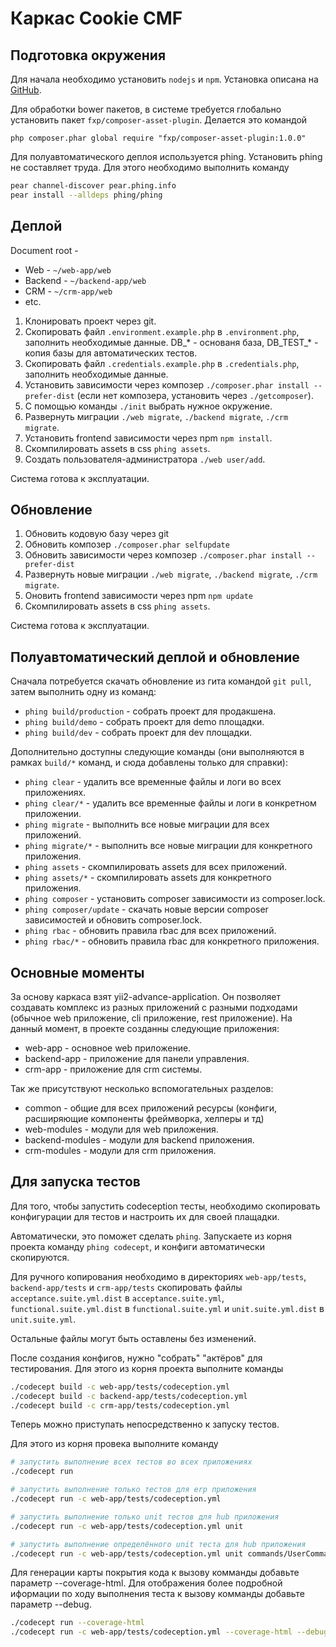 # Каркас Cookie CMF

## Подготовка окружения

Для начала необходимо установить `nodejs` и `npm`. Установка описана на [GitHub](https://github.com/joyent/node/wiki/Installation).

Для обработки bower пакетов, в системе требуется глобально установить пакет `fxp/composer-asset-plugin`. Делается это командой
```
php composer.phar global require "fxp/composer-asset-plugin:1.0.0"
```
Для полуавтоматического деплоя используется phing. Установить phing не составляет труда. Для этого необходимо выполнить команду
```bash
pear channel-discover pear.phing.info
pear install --alldeps phing/phing
```

## Деплой

Document root -
* Web - `~/web-app/web`
* Backend - `~/backend-app/web`
* CRM - `~/crm-app/web`
* etc.

1. Клонировать проект через git.
2. Скопировать файл `.environment.example.php` в `.environment.php`, заполнить необходимые данные. DB_* - основаня база, DB_TEST_* - копия базы для автоматических тестов.
3. Скопировать файл `.credentials.example.php` в `.credentials.php`, заполнить необходимые данные.
4. Установить зависимости через композер `./composer.phar install --prefer-dist` (если нет композера, установить через `./getcomposer`).
5. С помощью команды `./init` выбрать нужное окружение.
6. Развернуть миграции `./web migrate`, `./backend migrate`, `./crm migrate`.
7. Установить frontend зависимости через npm `npm install`.
8. Скомпилировать assets в css `phing assets`.
9. Создать пользователя-администратора `./web user/add`.

Система готова к эксплуатации.

## Обновление

1. Обновить кодовую базу через git
2. Обновить композер `./composer.phar selfupdate`
3. Обновить зависимости через композер `./composer.phar install --prefer-dist`
4. Развернуть новые миграции `./web migrate`, `./backend migrate`, `./crm migrate`.
5. Оновить frontend зависимости через npm `npm update`
6. Скомпилировать assets в css `phing assets`.

Система готова к эксплуатации.

## Полуавтоматический деплой и обновление

Сначала потребуется скачать обновление из гита командой `git pull`, затем выполнить одну из команд:
* `phing build/production` - собрать проект для продакшена.
* `phing build/demo` - собрать проект для demo площадки.
* `phing build/dev` - собрать проект для dev площадки.

Дополнительно доступны следующие команды (они выполняются в рамках `build/*` команд, и сюда добавлены только для справки):
* `phing clear` - удалить все временные файлы и логи во всех приложениях.
* `phing clear/*` - удалить все временные файлы и логи в конкретном приложении.
* `phing migrate` - выполнить все новые миграции для всех приложений.
* `phing migrate/*` - выполнить все новые миграции для конкретного приложения.
* `phing assets` - скомпилировать assets для всех приложений.
* `phing assets/*` - скомпилировать assets для конкретного приложения.
* `phing composer` - установить composer зависимости из composer.lock.
* `phing composer/update` - скачать новые версии composer зависимостей и обновить composer.lock.
* `phing rbac` - обновить правила rbac для всех приложений.
* `phing rbac/*` - обновить правила rbac для конкретного приложения.

## Основные моменты

За основу каркаса взят yii2-advance-application. Он позволяет создавать комплекс из разных приложений с разными подходами (обычное web приложение, cli приложение, rest приложение).
На данный момент, в проекте созданны следующие приложения:
* web-app - основное web приложение.
* backend-app - приложение для панели управления.
* crm-app - приложение для crm системы.

Так же присутствуют несколько вспомогательных разделов:
* common - общие для всех приложений ресурсы (конфиги, расширяющие компоненты фреймворка, хелперы и тд)
* web-modules - модули для web приложения.
* backend-modules - модули для backend приложения.
* crm-modules - модули для crm приложения.

## Для запуска тестов

Для того, чтобы запустить codeception тесты, необходимо скопировать конфигурации для тестов и настроить их для своей плащадки.

Автоматически, это поможет сделать `phing`. Запускаете из корня проекта команду `phing codecept`, и конфиги автоматически скопируются.

Для ручного копирования необходимо в директориях `web-app/tests`, `backend-app/tests` и `crm-app/tests`
скопировать файлы `acceptance.suite.yml.dist` в `acceptance.suite.yml`, `functional.suite.yml.dist` в `functional.suite.yml`
и `unit.suite.yml.dist` в `unit.suite.yml`.

Остальные файлы могут быть оставлены без изменений.

После создания конфигов, нужно "собрать" "актёров" для тестирования. Для этого из корня проекта выполните команды
```bash
./codecept build -c web-app/tests/codeception.yml
./codecept build -c backend-app/tests/codeception.yml
./codecept build -c crm-app/tests/codeception.yml
```
Теперь можно приступать непосредственно к запуску тестов.

Для этого из корня провека выполните команду
```bash
# запустить выполнение всех тестов во всех приложениях
./codecept run

# запустить выполнение только тестов для erp приложения
./codecept run -c web-app/tests/codeception.yml

# запустить выполнение только unit тестов для hub приложения
./codecept run -c web-app/tests/codeception.yml unit

# запустить выполнение определённого unit теста для hub приложения
./codecept run -c web-app/tests/codeception.yml unit commands/UserCommandTest.php
```

Для генерации карты покрытия кода к вызову комманды добавьте параметр --coverage-html.
Для отображения более подробной иформации по ходу выполнения теста к вызову комманды добавьте параметр --debug.
```bash
./codecept run --coverage-html
./codecept run -c web-app/tests/codeception.yml --coverage-html --debug
```